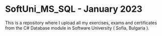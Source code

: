 # SoftUni_MS_SQL - January 2023
This is a repository where I upload all my exercises, exams and certificates from the C# Database module in Software University ( Sofia, Bulgaria ).
